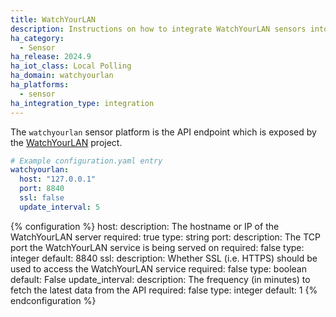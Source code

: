 ```yaml
---
title: WatchYourLAN
description: Instructions on how to integrate WatchYourLAN sensors into Home Assistant.
ha_category:
  - Sensor
ha_release: 2024.9
ha_iot_class: Local Polling
ha_domain: watchyourlan
ha_platforms:
  - sensor
ha_integration_type: integration
---
```


The `watchyourlan` sensor platform is the API endpoint which is exposed by the [WatchYourLAN](https://github.com/aceberg/WatchYourLAN/blob/main/docs/API.md) project.

```yaml
# Example configuration.yaml entry
watchyourlan:
  host: "127.0.0.1"
  port: 8840
  ssl: false
  update_interval: 5
```

{% configuration %}
host:
  description: The hostname or IP of the WatchYourLAN server
  required: true
  type: string
port:
  description: The TCP port the WatchYourLAN service is being served on
  required: false
  type: integer
  default: 8840
ssl:
  description: Whether SSL (i.e. HTTPS) should be used to access the WatchYourLAN service
  required: false
  type: boolean
  default: False
update_interval:
  description: The frequency (in minutes) to fetch the latest data from the API
  required: false
  type: integer
  default: 1
{% endconfiguration %}
